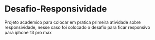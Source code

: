 # Desafio-Responsividade
Projeto academico para colocar em pratica primeira atividade sobre responsividade, nesse caso foi colocado o desafio para ficar responsivo para iphone 13 pro max
